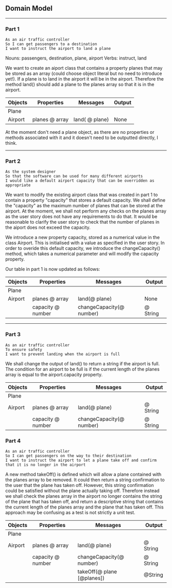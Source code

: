 ## Domain Model

---
### Part 1
```
As an air traffic controller
So I can get passengers to a destination
I want to instruct the airport to land a plane
```

Nouns: passengers, destination, plane, airport
Verbs: instruct, land

We want to create an aiport class that contains a property planes that may be stored as an array (could choose object literal but no need to introduce yet!). If a plane is to land in the airport it will be in the airport. Therefore the method land() should add a plane to the planes array so that it is in the airport. 

|Objects|Properties| Messages| Output|
|---| --- | ---| --- |
| Plane | | | |
|Airport | planes @ array | land( @ plane) | None |  

At the moment don't need a plane object, as there are no properties or methods associated with it and it doesn't need to be outputted directly, I think. 

---
### Part 2

```
As the system designer
So that the software can be used for many different airports
I would like a default airport capacity that can be overridden as appropriate
```

We want to modify the existing airport class that was created in part 1 to contain a property "capacity" that stores a default capacity. We shall define the "capacity" as the maximum number of planes that can be stored at the airport. At the moment, we shall not perform any checks on the planes array as the user story does not have any requirements to do that. It would be reasonable to clarify the user story to check that the number of planes in the aiport does not exceed the capacity. 

We introduce a new property capacity, stored as a numerical value in the class Airport. This is initialised with a value as specified in the user story. In order to overide this default capacity, we introduce the changeCapacity() method, which takes a numerical parameter and will modify the capacity property. 

Our table in part 1 is now updated as follows:

|Objects|Properties| Messages| Output|
|---| --- | ---| --- |
| Plane | | | |
|Airport | planes @ array | land(@ plane) | None |  
| |capacity @ number | changeCapacity(@ number)| @ String|

---
### Part 3

```
As an air traffic controller
To ensure safety
I want to prevent landing when the airport is full
```

We shall change the output of land() to return a string if the airport is full. The condition for an airport to be full is if the current length of the planes array is equal to the airport.capacity property.  

|Objects|Properties| Messages| Output|
|---| --- | ---| --- |
| Plane | | | |
|Airport | planes @ array | land(@ plane) | @ String |  
| |capacity @ number | changeCapacity(@ number)| @ String|

### Part 4 

```
As an air traffic controller
So I can get passengers on the way to their destination
I want to instruct the airport to let a plane take off and confirm that it is no longer in the airport
```

A new method takeOff() is defined which will allow a plane contained with the planes array to be removed. It could then return a string confirmation to the user that the plane has taken off. However, this string confirmation could be satisfied without the plane actually taking off. Therefore instead we shall check the planes array in the airport no longer contains the string of the plane that has taken off, and return a descriptive string that contains the current length of the planes array and the plane that has taken off. This approach may be confusing as a test is not strictly a unit test. 

|Objects|Properties| Messages| Output|
|---| --- | ---| --- |
| Plane | | | |
|Airport | planes @ array | land(@ plane) | @ String |  
| |capacity @ number | changeCapacity(@ number)| @ String|
| | |takeOff(@ plane [@planes])| @String|